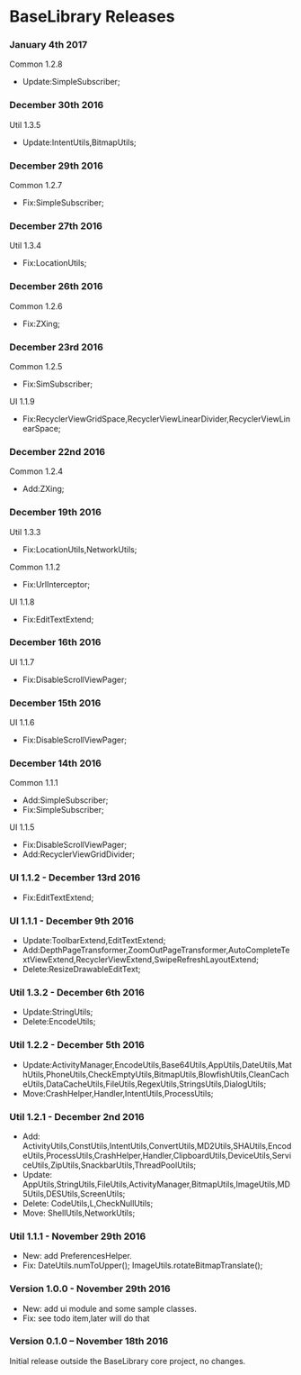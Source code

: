 # BaseLibrary Releases

### January 4th 2017
Common 1.2.8
* Update:SimpleSubscriber;

### December 30th 2016
Util 1.3.5
* Update:IntentUtils,BitmapUtils;

### December 29th 2016
Common 1.2.7
* Fix:SimpleSubscriber;

### December 27th 2016
Util 1.3.4
* Fix:LocationUtils;

### December 26th 2016
Common 1.2.6
* Fix:ZXing;

### December 23rd 2016
Common 1.2.5
* Fix:SimSubscriber;

UI 1.1.9
* Fix:RecyclerViewGridSpace,RecyclerViewLinearDivider,RecyclerViewLinearSpace;

### December 22nd 2016
Common 1.2.4
* Add:ZXing;

### December 19th 2016
Util 1.3.3
* Fix:LocationUtils,NetworkUtils;

Common 1.1.2
* Fix:UrlInterceptor;

UI 1.1.8
* Fix:EditTextExtend;

### December 16th 2016
UI 1.1.7
* Fix:DisableScrollViewPager;

### December 15th 2016
UI 1.1.6
* Fix:DisableScrollViewPager;

### December 14th 2016
Common 1.1.1
* Add:SimpleSubscriber;
* Fix:SimpleSubscriber;

UI 1.1.5
* Fix:DisableScrollViewPager;
* Add:RecyclerViewGridDivider;

### UI 1.1.2 - December 13rd 2016

* Fix:EditTextExtend;

### UI 1.1.1 - December 9th 2016

* Update:ToolbarExtend,EditTextExtend;
* Add:DepthPageTransformer,ZoomOutPageTransformer,AutoCompleteTextViewExtend,RecyclerViewExtend,SwipeRefreshLayoutExtend;
* Delete:ResizeDrawableEditText;

### Util 1.3.2 - December 6th 2016

* Update:StringUtils;
* Delete:EncodeUtils;

### Util 1.2.2 - December 5th 2016

* Update:ActivityManager,EncodeUtils,Base64Utils,AppUtils,DateUtils,MathUtils,PhoneUtils,CheckEmptyUtils,BitmapUtils,BlowfishUtils,CleanCacheUtils,DataCacheUtils,FileUtils,RegexUtils,StringsUtils,DialogUtils;
* Move:CrashHelper,Handler,IntentUtils,ProcessUtils;

### Util 1.2.1 - December 2nd 2016

* Add: ActivityUtils,ConstUtils,IntentUtils,ConvertUtils,MD2Utils,SHAUtils,EncodeUtils,ProcessUtils,CrashHelper,Handler,ClipboardUtils,DeviceUtils,ServiceUtils,ZipUtils,SnackbarUtils,ThreadPoolUtils;
* Update: AppUtils,StringUtils,FileUtils,ActivityManager,BitmapUtils,ImageUtils,MD5Utils,DESUtils,ScreenUtils;
* Delete: CodeUtils,L,CheckNullUtils;
* Move: ShellUtils,NetworkUtils;

### Util 1.1.1 - November 29th 2016

* New: add PreferencesHelper.
* Fix: DateUtils.numToUpper(); ImageUtils.rotateBitmapTranslate();

### Version 1.0.0 - November 29th 2016

* New: add ui module and some sample classes.
* Fix: see todo item,later will do that

### Version 0.1.0 – November 18th 2016

Initial release outside the BaseLibrary core project, no changes.
